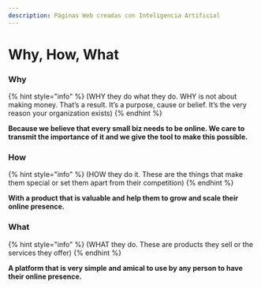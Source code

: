 ```yaml
---
description: Páginas Web creadas con Inteligencia Artificial
---
```


# Why, How, What

### Why

{% hint style="info" %}
(WHY they do what they do. WHY is not about making money. That’s a result. It’s a purpose, cause or belief. It’s the very reason your organization exists)
{% endhint %}

**Because we believe that every small biz needs to be online. We care to transmit the importance of it and we give the tool to make this possible.**

### How

{% hint style="info" %}
(HOW they do it. These are the things that make them special or set them apart from their competition)
{% endhint %}

**With a product that is valuable and help them to grow and scale their online presence.**

### What

{% hint style="info" %}
(WHAT they do. These are products they sell or the services they offer)
{% endhint %}

**A platform that is very simple and amical to use by any person to have their online presence.**
